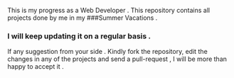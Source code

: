 This is my progress as a Web Developer . 
This repository contains all projects done by me in my ###Summer Vacations .
### I will keep updating it on a regular basis .
If any suggestion from your side . Kindly fork the repository, edit the changes in any of the projects and send a pull-request , I will be more than happy to accept it .
